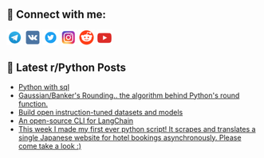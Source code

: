## 🔎 Connect with me:
[<img src="https://github.com/bullbesh/bullbesh/blob/main/images/Telegram.png" width="32" height="32" />](https://t.me/bullbesh)
[<img src="https://github.com/bullbesh/bullbesh/blob/main/images/VK.png" width="32" height="32" />](https://vk.com/bullbesh)
[<img src="https://github.com/bullbesh/bullbesh/blob/main/images/Twitter.png" width="32" height="32" />](https://twitter.com/bullbesh1)
[<img src="https://github.com/bullbesh/bullbesh/blob/main/images/Instagram.png" width="32" height="32" />](https://www.instagram.com/bullbesh)
[<img src="https://github.com/bullbesh/bullbesh/blob/main/images/Reddit.png" width="32" height="32" />](https://www.reddit.com/user/bullbesh)
[<img src="https://github.com/bullbesh/bullbesh/blob/main/images/YouTube.png" width="32" height="32" />](https://www.youtube.com/channel/UCtfjRs6uzgq5mfm8S06WTcg)

## 📕 Latest r/Python Posts
<!-- BLOG-POST-LIST:START -->
- [Python with sql](https://www.reddit.com/r/Python/comments/12mf8p9/python_with_sql/)
- [Gaussian/Banker&#39;s Rounding.. the algorithm behind Python&#39;s round function.](https://www.reddit.com/r/Python/comments/12me2t4/gaussianbankers_rounding_the_algorithm_behind/)
- [Build open instruction-tuned datasets and models](https://www.reddit.com/r/Python/comments/12mcwvn/build_open_instructiontuned_datasets_and_models/)
- [An open-source CLI for LangChain](https://www.reddit.com/r/Python/comments/12mb0wk/an_opensource_cli_for_langchain/)
- [This week I made my first ever python script! It scrapes and translates a single Japanese website for hotel bookings asynchronously. Please come take a look :&rpar;](https://www.reddit.com/r/Python/comments/12m6obx/this_week_i_made_my_first_ever_python_script_it/)
<!-- BLOG-POST-LIST:END -->
